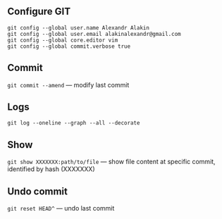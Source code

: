 ## Configure GIT
```
git config --global user.name Alexandr Alakin
git config --global user.email alakinalexandr@gmail.com
git config --global core.editor vim
git config --global commit.verbose true
```

## Commit
`git commit --amend` — modify last commit

## Logs
`git log --oneline --graph --all --decorate`

## Show
`git show XXXXXXX:path/to/file` — show file content at specific commit, identified by hash (XXXXXXX)

## Undo commit
`git reset HEAD^` — undo last commit
